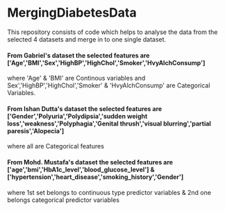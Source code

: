 # MergingDiabetesData
This repository consists of code which helps to analyse the data from the selected 4 datasets and merge in to one single dataset.

#### From Gabriel's dataset the selected features are ['Age','BMI','Sex','HighBP','HighChol','Smoker','HvyAlchConsump']

where 'Age' & 'BMI' are Continous variables and Sex','HighBP','HighChol','Smoker' & 'HvyAlchConsump' are Categorical Variables.


#### From Ishan Dutta's dataset the selected features are ['Gender','Polyuria','Polydipsia','sudden weight loss','weakness','Polyphagia','Genital thrush','visual blurring','partial paresis','Alopecia'] 

where all are Categorical features

#### From Mohd. Mustafa's dataset the selected features are ['age','bmi','HbA1c_level','blood_glucose_level'] & ['hypertension','heart_disease','smoking_history','Gender']

where 1st set belongs to continuous type predictor variables & 2nd one belongs categorical predictor variables
